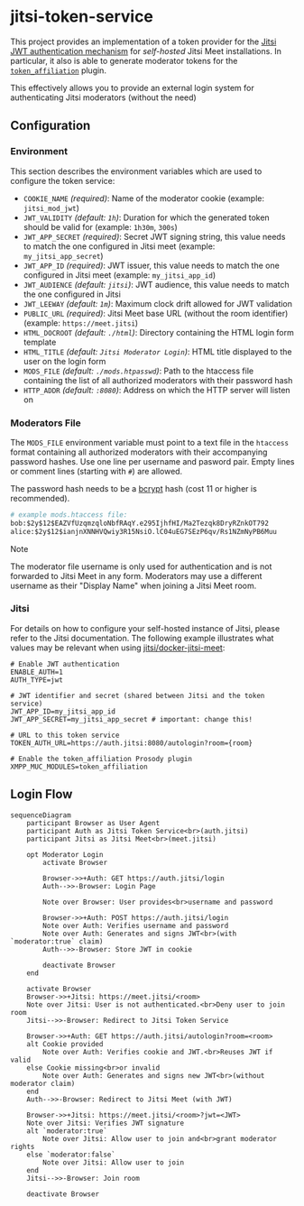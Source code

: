 # jitsi-token-service

This project provides an implementation of a token provider for the
[Jitsi JWT authentication mechanism](https://github.com/jitsi/lib-jitsi-meet/blob/f5f1c314c9de875357b41784254aa73768d2bfdc/doc/tokens.md)
for _self-hosted_ Jitsi Meet installations.
In particular, it also is able to generate moderator tokens for the
[`token_affiliation`](https://github.com/jitsi-contrib/prosody-plugins/blob/127ef7e89d6d36e1a1c95897c857f86a7f485a4a/token_affiliation/README.md)
plugin.

This effectively allows you to provide an external login system for authenticating
Jitsi moderators (without the need)

## Configuration

### Environment

This section describes the environment variables which are used to configure
the token service:

- `COOKIE_NAME` _(required)_: Name of the moderator cookie (example: `jitsi_mod_jwt`)
- `JWT_VALIDITY` _(default: `1h`)_: Duration for which the generated token
  should be valid for (example: `1h30m`, `300s`)
- `JWT_APP_SECRET` _(required)_: Secret JWT signing string, this value needs
  to match the one configured in Jitsi meet (example: `my_jitsi_app_secret`)
- `JWT_APP_ID` _(required)_: JWT issuer, this value needs
  to match the one configured in Jitsi meet (example: `my_jitsi_app_id`)
- `JWT_AUDIENCE` _(default: `jitsi`)_: JWT audience, this value needs
  to match the one configured in Jitsi
- `JWT_LEEWAY` _(default: `1m`)_: Maximum clock drift allowed for JWT validation
- `PUBLIC_URL` _(required)_: Jitsi Meet base URL (without the room identifier)
  (example: `https://meet.jitsi`)
- `HTML_DOCROOT` _(default: `./html`)_: Directory containing the HTML login
  form template
- `HTML_TITLE` _(default: `Jitsi Moderator Login`)_: HTML title displayed to
  the user on the login form
- `MODS_FILE` _(default: `./mods.htpasswd`)_: Path to the htaccess file containing
  the list of all authorized moderators with their password hash
- `HTTP_ADDR` _(default: `:8080`)_: Address on which the HTTP server will listen on

### Moderators File

The `MODS_FILE` environment variable must point to a text file in the `htaccess`
format containing all authorized moderators with their accompanying password
hashes. Use one line per username and pasword pair. Empty lines or comment lines
(starting with `#`) are allowed.

The password hash needs to be a [bcrypt](https://en.wikipedia.org/wiki/Bcrypt)
hash (cost 11 or higher is recommended).

```apache
# example mods.htaccess file:
bob:$2y$12$EAZVfUzqmzqloNbfRAqY.e295IjhfHI/Ma2Tezqk8DryRZnkOT792
alice:$2y$12$ianjnXNNHVQwiy3R15NsiO.lC04uEG7SEzP6qv/Rs1NZmNyPB6Muu
```

> [!NOTE]
> The moderator file username is only used for authentication and is not
> forwarded to Jitsi Meet in any form.
> Moderators may use a different username as their "Display Name" when joining
> a Jitsi Meet room.

### Jitsi

For details on how to configure your self-hosted instance of Jitsi,
please refer to the Jitsi documentation.
The following example illustrates what values may be relevant when using
[jitsi/docker-jitsi-meet](https://github.com/jitsi/docker-jitsi-meet):

```shell
# Enable JWT authentication
ENABLE_AUTH=1
AUTH_TYPE=jwt

# JWT identifier and secret (shared between Jitsi and the token service)
JWT_APP_ID=my_jitsi_app_id
JWT_APP_SECRET=my_jitsi_app_secret # important: change this!

# URL to this token service
TOKEN_AUTH_URL=https://auth.jitsi:8080/autologin?room={room}

# Enable the token_affiliation Prosody plugin
XMPP_MUC_MODULES=token_affiliation
```

## Login Flow

```mermaid
sequenceDiagram
    participant Browser as User Agent
    participant Auth as Jitsi Token Service<br>(auth.jitsi)
    participant Jitsi as Jitsi Meet<br>(meet.jitsi)

    opt Moderator Login
        activate Browser

        Browser->>+Auth: GET https://auth.jitsi/login
        Auth-->>-Browser: Login Page

        Note over Browser: User provides<br>username and password

        Browser->>+Auth: POST https://auth.jitsi/login
        Note over Auth: Verifies username and password
        Note over Auth: Generates and signs JWT<br>(with `moderator:true` claim)
        Auth-->>-Browser: Store JWT in cookie

        deactivate Browser
    end

    activate Browser
    Browser->>+Jitsi: https://meet.jitsi/<room>
    Note over Jitsi: User is not authenticated.<br>Deny user to join room
    Jitsi-->>-Browser: Redirect to Jitsi Token Service

    Browser->>+Auth: GET https://auth.jitsi/autologin?room=<room>
    alt Cookie provided
        Note over Auth: Verifies cookie and JWT.<br>Reuses JWT if valid
    else Cookie missing<br>or invalid
        Note over Auth: Generates and signs new JWT<br>(without moderator claim)
    end
    Auth-->>-Browser: Redirect to Jitsi Meet (with JWT)

    Browser->>+Jitsi: https://meet.jitsi/<room>?jwt=<JWT>
    Note over Jitsi: Verifies JWT signature
    alt `moderator:true`
        Note over Jitsi: Allow user to join and<br>grant moderator rights
    else `moderator:false`
        Note over Jitsi: Allow user to join
    end
    Jitsi-->>-Browser: Join room

    deactivate Browser
```
